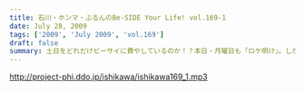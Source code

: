 ```yaml
---
title: 石川・ホンマ・ぶるんのBe-SIDE Your Life! vol.169-1
date: July 28, 2009
tags: ['2009', 'July 2009', 'vol.169']
draft: false
summary: 土日をどれだけビーサイに費やしているのか！？本日・月曜日も「ロケ明け」。しかも禁断の果実の内容が「ほぼ」明かになっております！！！NAMAE
---
```


http://project-phi.ddo.jp/ishikawa/ishikawa169_1.mp3
